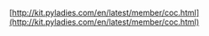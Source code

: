 [http://kit.pyladies.com/en/latest/member/coc.html](http://kit.pyladies.com/en/latest/member/coc.html)